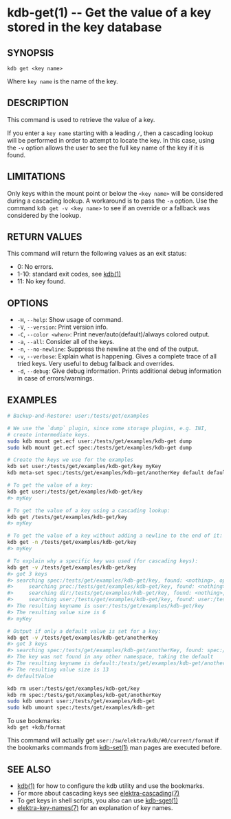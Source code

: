 # kdb-get(1) -- Get the value of a key stored in the key database

## SYNOPSIS

`kdb get <key name>`

Where `key name` is the name of the key.

## DESCRIPTION

This command is used to retrieve the value of a key.

If you enter a `key name` starting with a leading `/`, then a cascading lookup will be performed in order to attempt to locate the key.
In this case, using the `-v` option allows the user to see the full key name of the key if it is found.

## LIMITATIONS

Only keys within the mount point or below the `<key name>` will be considered during a cascading lookup.
A workaround is to pass the `-a` option.
Use the command `kdb get -v <key name>` to see if an override or a fallback was considered by the lookup.

## RETURN VALUES

This command will return the following values as an exit status:

- 0:
  No errors.
- 1-10:
  standard exit codes, see [kdb(1)](kdb.md)
- 11:
  No key found.

## OPTIONS

- `-H`, `--help`:
  Show usage of command.
- `-V`, `--version`:
  Print version info.
- `-C`, `--color <when>`:
  Print never/auto(default)/always colored output.
- `-a`, `--all`:
  Consider all of the keys.
- `-n`, `--no-newline`:
  Suppress the newline at the end of the output.
- `-v`, `--verbose`:
  Explain what is happening.
  Gives a complete trace of all tried keys.
  Very useful to debug fallback and overrides.
- `-d`, `--debug`:
  Give debug information. Prints additional debug information in case of errors/warnings.

## EXAMPLES

```sh
# Backup-and-Restore: user:/tests/get/examples

# We use the `dump` plugin, since some storage plugins, e.g. INI,
# create intermediate keys.
sudo kdb mount get.ecf user:/tests/get/examples/kdb-get dump
sudo kdb mount get.ecf spec:/tests/get/examples/kdb-get dump

# Create the keys we use for the examples
kdb set user:/tests/get/examples/kdb-get/key myKey
kdb meta-set spec:/tests/get/examples/kdb-get/anotherKey default defaultValue

# To get the value of a key:
kdb get user:/tests/get/examples/kdb-get/key
#> myKey

# To get the value of a key using a cascading lookup:
kdb get /tests/get/examples/kdb-get/key
#> myKey

# To get the value of a key without adding a newline to the end of it:
kdb get -n /tests/get/examples/kdb-get/key
#> myKey

# To explain why a specific key was used (for cascading keys):
kdb get -v /tests/get/examples/kdb-get/key
#> got 3 keys
#> searching spec:/tests/get/examples/kdb-get/key, found: <nothing>, options: KDB_O_CALLBACK
#>     searching proc:/tests/get/examples/kdb-get/key, found: <nothing>, options: KDB_O_CALLBACK
#>     searching dir:/tests/get/examples/kdb-get/key, found: <nothing>, options: KDB_O_CALLBACK
#>     searching user:/tests/get/examples/kdb-get/key, found: user:/tests/get/examples/kdb-get/key, options: KDB_O_CALLBACK
#> The resulting keyname is user:/tests/get/examples/kdb-get/key
#> The resulting value size is 6
#> myKey

# Output if only a default value is set for a key:
kdb get -v /tests/get/examples/kdb-get/anotherKey
#> got 3 keys
#> searching spec:/tests/get/examples/kdb-get/anotherKey, found: spec:/tests/get/examples/kdb-get/anotherKey, options: KDB_O_CALLBACK
#> The key was not found in any other namespace, taking the default
#> The resulting keyname is default:/tests/get/examples/kdb-get/anotherKey
#> The resulting value size is 13
#> defaultValue

kdb rm user:/tests/get/examples/kdb-get/key
kdb rm spec:/tests/get/examples/kdb-get/anotherKey
sudo kdb umount user:/tests/get/examples/kdb-get
sudo kdb umount spec:/tests/get/examples/kdb-get
```

To use bookmarks:<br>
`kdb get +kdb/format`

This command will actually get `user:/sw/elektra/kdb/#0/current/format` if the bookmarks commands from
[kdb-set(1)](kdb-set.md) man pages are executed before.

## SEE ALSO

- [kdb(1)](kdb.md) for how to configure the kdb utility and use the bookmarks.
- For more about cascading keys see [elektra-cascading(7)](elektra-cascading.md)
- To get keys in shell scripts, you also can use [kdb-sget(1)](kdb-sget.md)
- [elektra-key-names(7)](elektra-key-names.md) for an explanation of key names.
